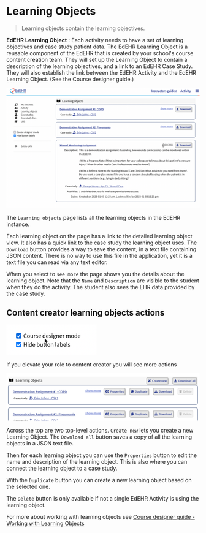 # Learning Objects

> Learning objects contain the learning objectives.

**EdEHR Learning Object**
: Each activity needs to have a set of learning objectives and case study patient data.  The EdEHR Learning Object is a reusable component of the EdEHR that is created by your school's course content creation team. They will set up the Learning Object to contain a description of the learning objectives, and a link to an EdEHR Case Study.  They will also establish the link between the EdEHR Activity and the EdEHR Learning Object. (See the Course designer guide.)


![1]

The ```Learning objects``` page lists all the learning objects in the EdEHR instance. 

Each learning object on the page has a link to the detailed learning object view. It also has a quick link to the case study the learning object uses. The ```Download``` button provides a way to save the content, in a text file containing JSON content.  There is no way to use this file in the application, yet it is a text file you can read via any text editor.

When you select to ```see more``` the page shows you the details about the learning object.  Note that the ```Name``` and ```Description``` are visible to the student when they do the activity. The student also sees the EHR data provided by the case study.


## Content creator learning objects actions

![3]

If you elevate your role to content creator you will see more actions

![2]

Across the top are two top-level actions.  ```Create new``` lets you create a new Learning Object. The ```Download all``` button saves a copy of all the learning objects in a JSON text file.

Then for each learning object you can use the ```Properties``` button to edit the name and description of the learning object. This is also where you can connect the learning object to a case study.

With the ```Duplicate``` button you can create a new learning object based on the selected one.

The ```Delete``` button is only available if not a single EdEHR Activity is using the learning object. 

For more about working with learning objects see [Course designer guide - Working with Learning Objects ](../course-designer/cd-assignment.md)


[1]: ../images/instructor-learning-objects-page.png "Learning objects"
[2]: ../images/instructor-learning-objects-creator-actions.png "Content creator actions for learning objects"
[3]: ../images/instructor-cc-checkbox.png "Checkbox for creator role"
